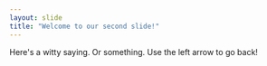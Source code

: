 ```yaml
---
layout: slide
title: "Welcome to our second slide!"
---
```

Here's a witty saying. Or something. 
Use the left arrow to go back!
